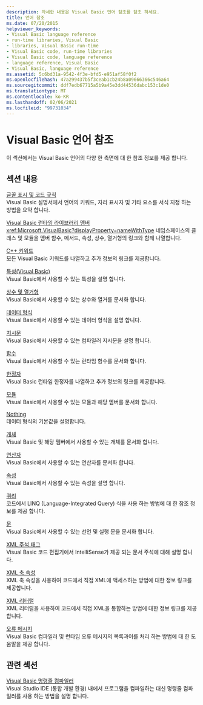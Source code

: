 ```yaml
---
description: 자세한 내용은 Visual Basic 언어 참조를 참조 하세요.
title: 언어 참조
ms.date: 07/20/2015
helpviewer_keywords:
- Visual Basic language reference
- run-time libraries, Visual Basic
- libraries, Visual Basic run-time
- Visual Basic code, run-time libraries
- Visual Basic code, language reference
- language reference, Visual Basic
- Visual Basic, language reference
ms.assetid: 5c6bd31a-9542-4f3e-bfd5-e951af58f0f2
ms.openlocfilehash: 47a299437b5f3ceab1cb24b8a09666366c546a64
ms.sourcegitcommit: ddf7edb67715a5b9a45e3dd44536dabc153c1de0
ms.translationtype: MT
ms.contentlocale: ko-KR
ms.lasthandoff: 02/06/2021
ms.locfileid: "99731034"
---
```

# <a name="visual-basic-language-reference"></a>Visual Basic 언어 참조

이 섹션에서는 Visual Basic 언어의 다양 한 측면에 대 한 참조 정보를 제공 합니다.  
  
## <a name="in-this-section"></a>섹션 내용  

 [글꼴 표시 및 코드 규칙](typographic-and-code-conventions.md)  
 Visual Basic 설명서에서 언어의 키워드, 자리 표시자 및 기타 요소를 서식 지정 하는 방법을 요약 합니다.  
  
 [Visual Basic 런타임 라이브러리 멤버](runtime-library-members.md)  
 <xref:Microsoft.VisualBasic?displayProperty=nameWithType> 네임스페이스의 클래스 및 모듈을 멤버 함수, 메서드, 속성, 상수, 열거형의 링크와 함께 나열합니다.  
  
 [C++ 키워드](keywords/index.md)  
 모든 Visual Basic 키워드를 나열하고 추가 정보의 링크를 제공합니다.  
  
 [특성(Visual Basic)](attributes.md)  
 Visual Basic에서 사용할 수 있는 특성을 설명 합니다.  
  
 [상수 및 열거형](constants-and-enumerations.md)  
 Visual Basic에서 사용할 수 있는 상수와 열거를 문서화 합니다.  
  
 [데이터 형식](data-types/index.md)  
 Visual Basic에서 사용할 수 있는 데이터 형식을 설명 합니다.  
  
 [지시문](directives/index.md)  
 Visual Basic에서 사용할 수 있는 컴파일러 지시문을 설명 합니다.  
  
 [함수](functions/index.md)  
 Visual Basic에서 사용할 수 있는 런타임 함수를 문서화 합니다.  
  
 [한정자](modifiers/index.md)  
 Visual Basic 런타임 한정자를 나열하고 추가 정보의 링크를 제공합니다.  
  
 [모듈](modules.md)  
 Visual Basic에서 사용할 수 있는 모듈과 해당 멤버를 문서화 합니다.  
  
 [Nothing](nothing.md)  
 데이터 형식의 기본값을 설명합니다.  
  
 [개체](objects/index.md)  
 Visual Basic 및 해당 멤버에서 사용할 수 있는 개체를 문서화 합니다.  
  
 [연산자](operators/index.md)  
 Visual Basic에서 사용할 수 있는 연산자를 문서화 합니다.  
  
 [속성](properties.md)  
 Visual Basic에서 사용할 수 있는 속성을 설명 합니다.  
  
 [쿼리](queries/index.md)  
 코드에서 LINQ (Language-Integrated Query) 식을 사용 하는 방법에 대 한 참조 정보를 제공 합니다.  
  
 [문](statements/index.md)  
 Visual Basic에서 사용할 수 있는 선언 및 실행 문을 문서화 합니다.  
  
 [XML 주석 태그](xmldoc/index.md)  
 Visual Basic 코드 편집기에서 IntelliSense가 제공 되는 문서 주석에 대해 설명 합니다.  
  
 [XML 축 속성](xml-axis/index.md)  
 XML 축 속성을 사용하여 코드에서 직접 XML에 액세스하는 방법에 대한 정보 링크를 제공합니다.  
  
 [XML 리터럴](xml-literals/index.md)  
 XML 리터럴을 사용하여 코드에서 직접 XML을 통합하는 방법에 대한 정보 링크를 제공합니다.  
  
 [오류 메시지](error-messages/index.md)  
 Visual Basic 컴파일러 및 런타임 오류 메시지의 목록과이를 처리 하는 방법에 대 한 도움말을 제공 합니다.  
  
## <a name="related-sections"></a>관련 섹션  

 [Visual Basic 명령줄 컴파일러](../reference/command-line-compiler/index.md)  
 Visual Studio IDE (통합 개발 환경) 내에서 프로그램을 컴파일하는 대신 명령줄 컴파일러를 사용 하는 방법을 설명 합니다.
